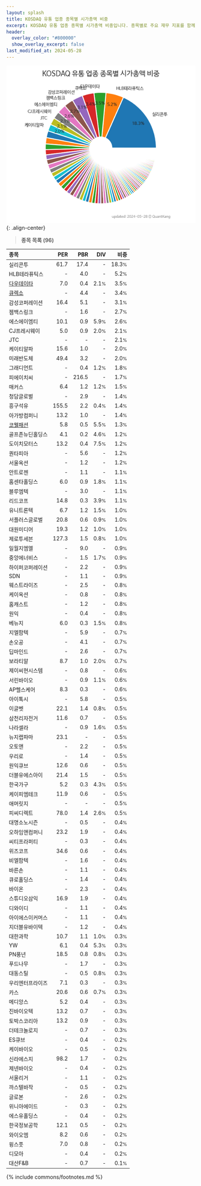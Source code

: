```yaml
---
layout: splash
title: KOSDAQ 유통 업종 종목별 시가총액 비중
excerpt: KOSDAQ 유통 업종 종목별 시가총액 비중입니다. 종목별로 주요 재무 지표를 함께 표시합니다.
header:
  overlay_color: "#800000"
  show_overlay_excerpt: false
last_modified_at: 2024-05-28
---
```



![KOSDAQ 유통 업종 종목별 시가총액 비중](/stats/sector/images/kosdaq_업종_유통_종목.png){: .align-center}


> **종목 목록 (96)**<a id="list"></a>

| **종목** | **PER** | **PBR** | **DIV** | **비중** |
| :------- | ------: | ------: | ------: | -------: |
| 실리콘투 | 61.7 | 17.4 | - | 18.3<small>%</small> |
| HLB테라퓨틱스 | - | 4.0 | - | 5.2<small>%</small> |
| [다우데이타](/032190/) | 7.0 | 0.4 | 2.1<small>%</small> | 3.5<small>%</small> |
| [큐렉소](/060280/) | - | 4.4 | - | 3.4<small>%</small> |
| 감성코퍼레이션 | 16.4 | 5.1 | - | 3.1<small>%</small> |
| 젬백스링크 | - | 1.6 | - | 2.7<small>%</small> |
| 에스에이엠티 | 10.1 | 0.9 | 5.9<small>%</small> | 2.6<small>%</small> |
| CJ프레시웨이 | 5.0 | 0.9 | 2.0<small>%</small> | 2.1<small>%</small> |
| JTC | - | - | - | 2.1<small>%</small> |
| 케이티알파 | 15.6 | 1.0 | - | 2.0<small>%</small> |
| 미래반도체 | 49.4 | 3.2 | - | 2.0<small>%</small> |
| 그래디언트 | - | 0.4 | 1.2<small>%</small> | 1.8<small>%</small> |
| 피에이치씨 | - | 216.5 | - | 1.7<small>%</small> |
| 매커스 | 6.4 | 1.2 | 1.2<small>%</small> | 1.5<small>%</small> |
| 청담글로벌 | - | 2.9 | - | 1.4<small>%</small> |
| 흥구석유 | 155.5 | 2.2 | 0.4<small>%</small> | 1.4<small>%</small> |
| 아가방컴퍼니 | 13.2 | 1.0 | - | 1.4<small>%</small> |
| [코웰패션](/033290/) | 5.8 | 0.5 | 5.5<small>%</small> | 1.3<small>%</small> |
| 골프존뉴딘홀딩스 | 4.1 | 0.2 | 4.6<small>%</small> | 1.2<small>%</small> |
| 도이치모터스 | 13.2 | 0.4 | 7.5<small>%</small> | 1.2<small>%</small> |
| 퀀타피아 | - | 5.6 | - | 1.2<small>%</small> |
| 서울옥션 | - | 1.2 | - | 1.2<small>%</small> |
| 안트로젠 | - | 1.1 | - | 1.1<small>%</small> |
| 홈센타홀딩스 | 6.0 | 0.9 | 1.8<small>%</small> | 1.1<small>%</small> |
| 블루엠텍 | - | 3.0 | - | 1.1<small>%</small> |
| 리드코프 | 14.8 | 0.3 | 3.9<small>%</small> | 1.1<small>%</small> |
| 유니트론텍 | 6.7 | 1.2 | 1.5<small>%</small> | 1.0<small>%</small> |
| 서플러스글로벌 | 20.8 | 0.6 | 0.9<small>%</small> | 1.0<small>%</small> |
| 대원미디어 | 19.3 | 1.2 | 1.0<small>%</small> | 1.0<small>%</small> |
| 제로투세븐 | 127.3 | 1.5 | 0.8<small>%</small> | 1.0<small>%</small> |
| 일월지엠엘 | - | 9.0 | - | 0.9<small>%</small> |
| 중앙에너비스 | - | 1.5 | 1.7<small>%</small> | 0.9<small>%</small> |
| 하이퍼코퍼레이션 | - | 2.2 | - | 0.9<small>%</small> |
| SDN | - | 1.1 | - | 0.9<small>%</small> |
| 웨스트라이즈 | - | 2.5 | - | 0.8<small>%</small> |
| 케이옥션 | - | 0.8 | - | 0.8<small>%</small> |
| 홈캐스트 | - | 1.2 | - | 0.8<small>%</small> |
| 원익 | - | 0.4 | - | 0.8<small>%</small> |
| 베뉴지 | 6.0 | 0.3 | 1.5<small>%</small> | 0.8<small>%</small> |
| 지엘팜텍 | - | 5.9 | - | 0.7<small>%</small> |
| 손오공 | - | 4.1 | - | 0.7<small>%</small> |
| 딥마인드 | - | 2.6 | - | 0.7<small>%</small> |
| 보라티알 | 8.7 | 1.0 | 2.0<small>%</small> | 0.7<small>%</small> |
| 제이씨현시스템 | - | 0.8 | - | 0.6<small>%</small> |
| 서린바이오 | - | 0.9 | 1.1<small>%</small> | 0.6<small>%</small> |
| AP헬스케어 | 8.3 | 0.3 | - | 0.6<small>%</small> |
| 아이톡시 | - | 5.8 | - | 0.5<small>%</small> |
| 이글벳 | 22.1 | 1.4 | 0.8<small>%</small> | 0.5<small>%</small> |
| 삼천리자전거 | 11.6 | 0.7 | - | 0.5<small>%</small> |
| 나라셀라 | - | 0.9 | 1.6<small>%</small> | 0.5<small>%</small> |
| 뉴지랩파마 | 23.1 | - | - | 0.5<small>%</small> |
| 오토앤 | - | 2.2 | - | 0.5<small>%</small> |
| 우리로 | - | 1.4 | - | 0.5<small>%</small> |
| 원익큐브 | 12.6 | 0.6 | - | 0.5<small>%</small> |
| 더블유에스아이 | 21.4 | 1.5 | - | 0.5<small>%</small> |
| 한국가구 | 5.2 | 0.3 | 4.3<small>%</small> | 0.5<small>%</small> |
| 케이피엠테크 | 11.9 | 0.6 | - | 0.5<small>%</small> |
| 애머릿지 | - | - | - | 0.5<small>%</small> |
| 피씨디렉트 | 78.0 | 1.4 | 2.6<small>%</small> | 0.5<small>%</small> |
| 대명소노시즌 | - | 0.5 | - | 0.4<small>%</small> |
| 오하임앤컴퍼니 | 23.2 | 1.9 | - | 0.4<small>%</small> |
| 씨티프라퍼티 | - | 0.3 | - | 0.4<small>%</small> |
| 위즈코프 | 34.6 | 0.6 | - | 0.4<small>%</small> |
| 비엘팜텍 | - | 1.6 | - | 0.4<small>%</small> |
| 바른손 | - | 1.1 | - | 0.4<small>%</small> |
| 큐로홀딩스 | - | 1.4 | - | 0.4<small>%</small> |
| 바이온 | - | 2.3 | - | 0.4<small>%</small> |
| 스튜디오삼익 | 16.9 | 1.9 | - | 0.4<small>%</small> |
| 디와이디 | - | 1.1 | - | 0.4<small>%</small> |
| 아이에스이커머스 | - | 1.1 | - | 0.4<small>%</small> |
| 지더블유바이텍 | - | 1.2 | - | 0.4<small>%</small> |
| 대한과학 | 10.7 | 1.1 | 1.0<small>%</small> | 0.3<small>%</small> |
| YW | 6.1 | 0.4 | 5.3<small>%</small> | 0.3<small>%</small> |
| PN풍년 | 18.5 | 0.8 | 0.8<small>%</small> | 0.3<small>%</small> |
| 푸드나무 | - | 1.7 | - | 0.3<small>%</small> |
| 대동스틸 | - | 0.5 | 0.8<small>%</small> | 0.3<small>%</small> |
| 우리엔터프라이즈 | 7.1 | 0.3 | - | 0.3<small>%</small> |
| 카스 | 20.6 | 0.6 | 0.7<small>%</small> | 0.3<small>%</small> |
| 메디앙스 | 5.2 | 0.4 | - | 0.3<small>%</small> |
| 진바이오텍 | 13.2 | 0.7 | - | 0.3<small>%</small> |
| 토박스코리아 | 13.2 | 0.9 | - | 0.3<small>%</small> |
| 더테크놀로지 | - | 0.7 | - | 0.3<small>%</small> |
| ES큐브 | - | 0.4 | - | 0.2<small>%</small> |
| 케이바이오 | - | 0.5 | - | 0.2<small>%</small> |
| 신라에스지 | 98.2 | 1.7 | - | 0.2<small>%</small> |
| 제넨바이오 | - | 0.4 | - | 0.2<small>%</small> |
| 서울리거 | - | 1.1 | - | 0.2<small>%</small> |
| 까스텔바작 | - | 0.5 | - | 0.2<small>%</small> |
| 글로본 | - | 2.6 | - | 0.2<small>%</small> |
| 위니아에이드 | - | 0.3 | - | 0.2<small>%</small> |
| 에스유홀딩스 | - | 0.4 | - | 0.2<small>%</small> |
| 한국정보공학 | 12.1 | 0.5 | - | 0.2<small>%</small> |
| 와이오엠 | 8.2 | 0.6 | - | 0.2<small>%</small> |
| 윙스풋 | 7.0 | 0.8 | - | 0.2<small>%</small> |
| 디모아 | - | 0.4 | - | 0.2<small>%</small> |
| 대산F&B | - | 0.7 | - | 0.1<small>%</small> |

{% include commons/footnotes.md %}